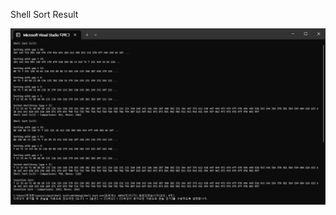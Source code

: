 Shell Sort Result

![](https://github.com/JHONEY-076/5702216-Chae-Jae-Heon/blob/master/12-shellsort/Shell%20Sort/%ED%99%94%EB%A9%B4%20%EC%BA%A1%EC%B2%98%202024-11-18%20223050.jpg)
